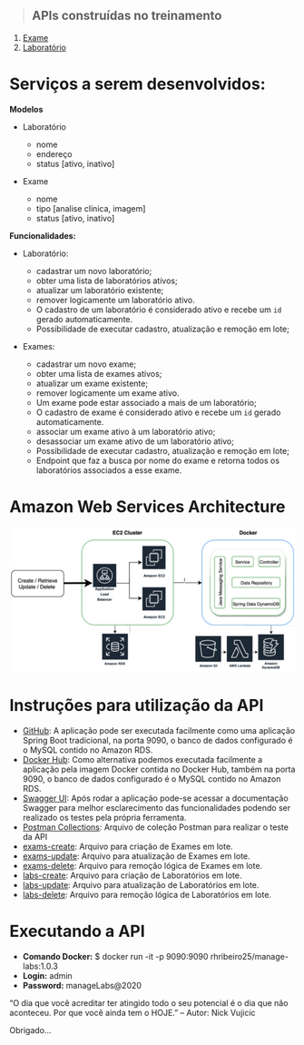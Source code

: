 > ## APIs construídas no treinamento

1. [Exame](./requirements/examination.md)
2. [Laboratório](./requirements/laboratory.md)


# Serviços a serem desenvolvidos:

**Modelos**

- Laboratório
  - nome
  - endereço
  - status [ativo, inativo]

- Exame
  - nome
  - tipo [analise clinica, imagem]
  - status [ativo, inativo]
  
**Funcionalidades:**

- Laboratório:
  - cadastrar um novo laboratório;
  - obter uma lista de laboratórios ativos;
  - atualizar um laboratório existente;
  - remover logicamente um laboratório ativo.
  - O cadastro de um laboratório é considerado ativo e recebe um `id` gerado automaticamente.
  - Possibilidade de executar cadastro, atualização e remoção em lote;

- Exames:
  - cadastrar um novo exame;
  - obter uma lista de exames ativos;
  - atualizar um exame existente;
  - remover logicamente um exame ativo.
  - Um exame pode estar associado a mais de um laboratório;
  - O cadastro de exame é considerado ativo e recebe um `id` gerado automaticamente.
  - associar um exame ativo à um laboratório ativo;
  - desassociar um exame ativo de um laboratório ativo;
  - Possibilidade de executar cadastro, atualização e remoção em lote;
  - Endpoint que faz a busca por nome do exame e retorna todos os laboratórios associados a esse exame.

# Amazon Web Services Architecture

![Diagrama da aplicação e serviços AWS utilizados](src/main/resources/images/manage-labs-architecture.jpg)

# Instruções para utilização da API

- [GitHub](https://github.com/rhribeiro25/manageLabs): A aplicação pode ser executada facilmente como uma aplicação Spring Boot tradicional, na porta 9090, o banco de dados configurado é o MySQL contido no Amazon RDS.
- [Docker Hub](https://hub.docker.com/repository/docker/rhribeiro25/manage-labs): Como alternativa podemos executada facilmente a aplicação pela imagem Docker contida no Docker Hub, também na porta 9090, o banco de dados configurado é o MySQL contido no Amazon RDS.
- [Swagger UI](http://localhost:9090/swagger-ui.html): Após rodar a aplicação pode-se acessar a documentação Swagger para melhor esclarecimento das funcionalidades podendo ser realizado os testes pela própria ferramenta.
- [Postman Collections](src/main/resources/postmanCollection/manage-labs-postman-collections.json): Arquivo de coleção Postman para realizar o teste da API
- [exams-create](src/main/resources/files/csv/exams-create.csv): Arquivo para criação de Exames em lote.
- [exams-update](src/main/resources/files/csv/exams-update.csv): Arquivo para atualização de Exames em lote.
- [exams-delete](src/main/resources/files/csv/exams-delete.csv): Arquivo para remoção lógica de Exames em lote.
- [labs-create](src/main/resources/files/csv/labs-create.csv): Arquivo para criação de Laboratórios em lote.
- [labs-update](src/main/resources/files/csv/labs-update.csv): Arquivo para atualização de Laboratórios em lote.
- [labs-delete](src/main/resources/files/csv/labs-delete.csv): Arquivo para remoção lógica de Laboratórios em lote.

# Executando a API

- **Comando Docker:** $ docker run -it -p 9090:9090 rhribeiro25/manage-labs:1.0.3
- **Login:** admin
- **Password:** manageLabs@2020


“O dia que você acreditar ter atingido todo o seu potencial é o dia que não aconteceu. Por que você ainda tem o HOJE.” – Autor: Nick Vujicic

Obrigado...
